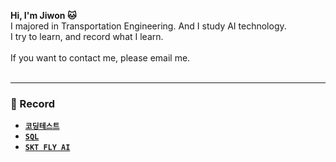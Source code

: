 **Hi, I'm Jiwon 🐱** <br/>
I majored in Transportation Engineering. And I study AI technology. <br/>
I try to learn, and record what I learn. <br/><br/>
If you want to contact me, please email me. <br/><br/>

***
### 📁 Record
- [**`코딩테스트`**]()
- [**`SQL`**](https://github.com/urfall/SQL)
- [**`SKT FLY AI`**]()
